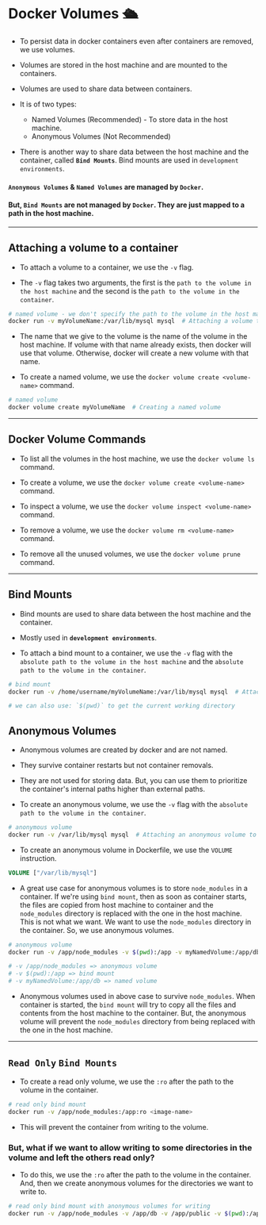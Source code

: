# Docker Volumes 🛳️

- To persist data in docker containers even after containers are removed, we use volumes.

- Volumes are stored in the host machine and are mounted to the containers.

- Volumes are used to share data between containers.

- It is of two types:
  - Named Volumes (Recommended) - To store data in the host machine.
  - Anonymous Volumes (Not Recommended)

- There is another way to share data between the host machine and the container, called **`Bind Mounts`**. Bind mounts are used in `development environments`.


#### `Anonymous Volumes` & `Named Volumes` are managed by `Docker`. 
#### But, `Bind Mounts` are not managed by `Docker`. They are just mapped to a path in the host machine.

---

## Attaching a volume to a container

- To attach a volume to a container, we use the `-v` flag.

- The `-v` flag takes two arguments, the first is the `path to the volume in the host machine` and the second is the `path to the volume in the container`.

```bash
# named volume - we don't specify the path to the volume in the host machine. Docker creates the volume in the host machine.
docker run -v myVolumeName:/var/lib/mysql mysql  # Attaching a volume to a container
```

- The name that we give to the volume is the name of the volume in the host machine. If volume with that name already exists, then docker will use that volume. Otherwise, docker will create a new volume with that name.

- To create a named volume, we use the `docker volume create <volume-name>` command.

```bash
# named volume
docker volume create myVolumeName  # Creating a named volume
```

---

## Docker Volume Commands

- To list all the volumes in the host machine, we use the `docker volume ls` command.

- To create a volume, we use the `docker volume create <volume-name>` command.

- To inspect a volume, we use the `docker volume inspect <volume-name>` command.

- To remove a volume, we use the `docker volume rm <volume-name>` command.

- To remove all the unused volumes, we use the `docker volume prune` command.

---

## Bind Mounts

- Bind mounts are used to share data between the host machine and the container.

- Mostly used in **`development environments`**.

- To attach a bind mount to a container, we use the `-v` flag with the `absolute path to the volume in the host machine` and the `absolute path to the volume in the container`.

```bash
# bind mount
docker run -v /home/username/myVolumeName:/var/lib/mysql mysql  # Attaching a bind mount to a container

# we can also use: `$(pwd)` to get the current working directory
```

## Anonymous Volumes

- Anonymous volumes are created by docker and are not named.

- They survive container restarts but not container removals.

- They are not used for storing data. But, you can use them to prioritize the container's internal paths higher than external paths.

- To create an anonymous volume, we use the `-v` flag with the `absolute path to the volume in the container`.

```bash
# anonymous volume
docker run -v /var/lib/mysql mysql  # Attaching an anonymous volume to a container
```

- To create an anonymous volume in Dockerfile, we use the `VOLUME` instruction.

```dockerfile
VOLUME ["/var/lib/mysql"]
```

- A great use case for anonymous volumes is to store `node_modules` in a container. If we're using `bind mount`, then as soon as container starts, the files are copied from host machine to container and the `node_modules` directory is replaced with the one in the host machine. This is not what we want. We want to use the `node_modules` directory in the container. So, we use anonymous volumes.

```bash
# anonymous volume
docker run -v /app/node_modules -v $(pwd):/app -v myNamedVolume:/app/db <image-name> 

# -v /app/node_modules => anonymous volume
# -v $(pwd):/app => bind mount
# -v myNamedVolume:/app/db => named volume
```

- Anonymous volumes used in above case to survive `node_modules`. When container is started, the `bind mount` will try to copy all the files and contents from the host machine to the container. But, the anonymous volume will prevent the `node_modules` directory from being replaced with the one in the host machine.

--- 

## `Read Only` `Bind Mounts`

- To create a read only volume, we use the `:ro` after the path to the volume in the container.

```bash
# read only bind mount
docker run -v /app/node_modules:/app:ro <image-name> 
```

- This will prevent the container from writing to the volume.

### But, what if we want to allow writing to some directories in the volume and left the others read only?

- To do this, we use the `:ro` after the path to the volume in the container. And, then we create anonymous volumes for the directories we want to write to.

```bash
# read only bind mount with anonymous volumes for writing
docker run -v /app/node_modules -v /app/db -v /app/public -v $(pwd):/app:ro <image-name> 
```

